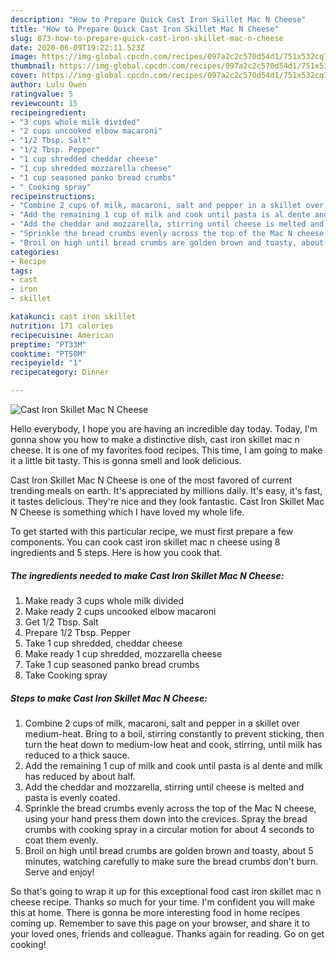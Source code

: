 ```yaml
---
description: "How to Prepare Quick Cast Iron Skillet Mac N Cheese"
title: "How to Prepare Quick Cast Iron Skillet Mac N Cheese"
slug: 873-how-to-prepare-quick-cast-iron-skillet-mac-n-cheese
date: 2020-06-09T19:22:11.523Z
image: https://img-global.cpcdn.com/recipes/097a2c2c570d54d1/751x532cq70/cast-iron-skillet-mac-n-cheese-recipe-main-photo.jpg
thumbnail: https://img-global.cpcdn.com/recipes/097a2c2c570d54d1/751x532cq70/cast-iron-skillet-mac-n-cheese-recipe-main-photo.jpg
cover: https://img-global.cpcdn.com/recipes/097a2c2c570d54d1/751x532cq70/cast-iron-skillet-mac-n-cheese-recipe-main-photo.jpg
author: Lulu Owen
ratingvalue: 5
reviewcount: 15
recipeingredient:
- "3 cups whole milk divided"
- "2 cups uncooked elbow macaroni"
- "1/2 Tbsp. Salt"
- "1/2 Tbsp. Pepper"
- "1 cup shredded cheddar cheese"
- "1 cup shredded mozzarella cheese"
- "1 cup seasoned panko bread crumbs"
- " Cooking spray"
recipeinstructions:
- "Combine 2 cups of milk, macaroni, salt and pepper in a skillet over medium-heat. Bring to a boil, stirring constantly to prevent sticking, then turn the heat down to medium-low heat and cook, stirring, until milk has reduced to a thick sauce."
- "Add the remaining 1 cup of milk and cook until pasta is al dente and milk has reduced by about half."
- "Add the cheddar and mozzarella, stirring until cheese is melted and pasta is evenly coated."
- "Sprinkle the bread crumbs evenly across the top of the Mac N cheese, using your hand press them down into the crevices. Spray the bread crumbs with cooking spray in a circular motion for about 4 seconds to coat them evenly."
- "Broil on high until bread crumbs are golden brown and toasty, about 5 minutes, watching carefully to make sure the bread crumbs don&#39;t burn. Serve and enjoy!"
categories:
- Recipe
tags:
- cast
- iron
- skillet

katakunci: cast iron skillet 
nutrition: 171 calories
recipecuisine: American
preptime: "PT33M"
cooktime: "PT50M"
recipeyield: "1"
recipecategory: Dinner

---
```



![Cast Iron Skillet Mac N Cheese](https://img-global.cpcdn.com/recipes/097a2c2c570d54d1/751x532cq70/cast-iron-skillet-mac-n-cheese-recipe-main-photo.jpg)

Hello everybody, I hope you are having an incredible day today. Today, I'm gonna show you how to make a distinctive dish, cast iron skillet mac n cheese. It is one of my favorites food recipes. This time, I am going to make it a little bit tasty. This is gonna smell and look delicious.

Cast Iron Skillet Mac N Cheese is one of the most favored of current trending meals on earth. It's appreciated by millions daily. It's easy, it's fast, it tastes delicious. They're nice and they look fantastic. Cast Iron Skillet Mac N Cheese is something which I have loved my whole life.




To get started with this particular recipe, we must first prepare a few components. You can cook cast iron skillet mac n cheese using 8 ingredients and 5 steps. Here is how you cook that.

<!--inarticleads1-->

##### The ingredients needed to make Cast Iron Skillet Mac N Cheese:

1. Make ready 3 cups whole milk divided
1. Make ready 2 cups uncooked elbow macaroni
1. Get 1/2 Tbsp. Salt
1. Prepare 1/2 Tbsp. Pepper
1. Take 1 cup shredded, cheddar cheese
1. Make ready 1 cup shredded, mozzarella cheese
1. Take 1 cup seasoned panko bread crumbs
1. Take  Cooking spray




<!--inarticleads2-->

##### Steps to make Cast Iron Skillet Mac N Cheese:

1. Combine 2 cups of milk, macaroni, salt and pepper in a skillet over medium-heat. Bring to a boil, stirring constantly to prevent sticking, then turn the heat down to medium-low heat and cook, stirring, until milk has reduced to a thick sauce.
1. Add the remaining 1 cup of milk and cook until pasta is al dente and milk has reduced by about half.
1. Add the cheddar and mozzarella, stirring until cheese is melted and pasta is evenly coated.
1. Sprinkle the bread crumbs evenly across the top of the Mac N cheese, using your hand press them down into the crevices. Spray the bread crumbs with cooking spray in a circular motion for about 4 seconds to coat them evenly.
1. Broil on high until bread crumbs are golden brown and toasty, about 5 minutes, watching carefully to make sure the bread crumbs don&#39;t burn. Serve and enjoy!




So that's going to wrap it up for this exceptional food cast iron skillet mac n cheese recipe. Thanks so much for your time. I'm confident you will make this at home. There is gonna be more interesting food in home recipes coming up. Remember to save this page on your browser, and share it to your loved ones, friends and colleague. Thanks again for reading. Go on get cooking!
